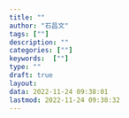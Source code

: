 ```yaml
---
title: ""
author: "石昌文"
tags: [""]
description: ""
categories: [""]
keywords:  [""]
type: ""
draft: true
layout: 
data: 2022-11-24 09:38:01
lastmod: 2022-11-24 09:38:32
---
```

